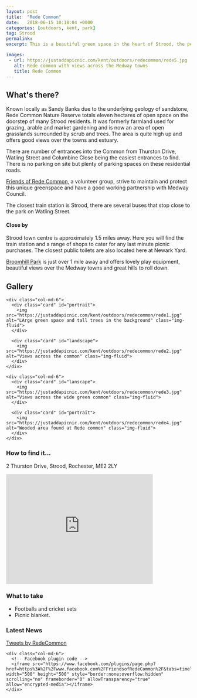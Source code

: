 ```yaml
---
layout: post
title:  "Rede Common"
date:   2018-06-15 10:18:04 +0000
categories: [outdoors, kent, park]
tag: Strood
permalink: 
excerpt: This is a beautiful green space in the heart of Strood, the perfect spot to get back to nature and forget you are in such a busy town.  Enjoy the beautiful views of the Medway River and surrounding towns as you dig into your picnic.

images: 
 - url: https://justaddapicnic.com/kent/outdoors/redecommon/rede5.jpg
   alt: Rede common with views across the Medway towns
   title: Rede Common
---
```


## What's there?

Known locally as Sandy Banks due to the underlying geology of sandstone, Rede Common Nature Reserve totals eleven hectares of open space on the doorstep of many Strood residents. It was formerly farmland used for grazing, arable and market gardening and is now an area of open grasslands surrounded by scrub and trees. The area is quite high up and offers good views over the towns and estuary.

There are number of entrances into the Common from Thurston Drive, Watling Street and Columbine Close being the easiest entrances to find. There is no parking on site but plenty of parking spaces on these residential roads. 

[Friends of Rede Common](https://redecommon.wordpress.com/), a volunteer group, strive to maintain and protect this unique greenspace and have a good working partnership with Medway Council.

The closest train station is Strood, there are several buses that stop close to the park on Watling Street.

#### Close by

Strood town centre is approximately 1.5 miles away.  Here you will find the train station and a range of shops to cater for any last minute picnic purchases.  The closest public toilets are also located here at Newark Yard.

[Broomhill Park](/outdoors/kent/park/2018/05/08/broomhill.html) is just over 1 mile away and offers lovely play equipment, beautiful views over the Medway towns and great hills to roll down.

## Gallery

<div class="container">

  <div class="row">

    <div class="col-md-6">
      <div class="card" id="portrait">
        <img src="https://justaddapicnic.com/kent/outdoors/redecommon/rede1.jpg" alt="LArge green space and tall trees in the background" class="img-fluid">
      </div>

      <div class="card" id="landscape">
        <img src="https://justaddapicnic.com/kent/outdoors/redecommon/rede2.jpg" alt="Views across the common" class="img-fluid">
      </div>  
    </div>

    <div class="col-md-6">
      <div class="card" id="lanscape">
        <img src="https://justaddapicnic.com/kent/outdoors/redecommon/rede3.jpg" alt="Views across the wide green common" class="img-fluid">
      </div>

      <div class="card" id="portrait">
        <img src="https://justaddapicnic.com/kent/outdoors/redecommon/rede4.jpg" alt="Wooded area found at Rede common" class="img-fluid">
      </div>
    </div>
  </div>      
</div>


### How to find it...
2 Thurston Drive, Strood, Rochester, ME2 2LY

<iframe src="https://www.google.com/maps/embed?pb=!1m18!1m12!1m3!1d4978.706679955722!2d0.46585676883023935!3d51.39656202652221!2m3!1f0!2f0!3f0!3m2!1i1024!2i768!4f13.1!3m3!1m2!1s0x47d8cc785e560d97%3A0x98fb8374106ebf83!2sRede+Common+Nature+Reserve!5e0!3m2!1sen!2suk!4v1529069909879" width="400" height="300" frameborder="0" style="border:0" allowfullscreen></iframe> 

### What to take
* Footballs and cricket sets
* Picnic blanket.

### Latest News

<div class="container">
  <div class="row">
    <div class="col-md-6">
      <!-- Twitter plugin code -->
      <a class="twitter-timeline" data-width="500" data-height="500" href="https://twitter.com/RedeCommon?ref_src=twsrc%5Etfw">Tweets by RedeCommon</a> <script async src="https://platform.twitter.com/widgets.js" charset="utf-8"></script>
    </div>
  
    <div class="col-md-6">
      <!-- Facebook plugin code -->
      <iframe src="https://www.facebook.com/plugins/page.php?href=https%3A%2F%2Fwww.facebook.com%2FFriendsofRedeCommon%2F&tabs=timeline&width=500&height=500&small_header=true&adapt_container_width=true&hide_cover=false&show_facepile=false&appId" width="500" height="500" style="border:none;overflow:hidden" scrolling="no" frameborder="0" allowTransparency="true" allow="encrypted-media"></iframe>
    </div>
  </div>
</div>

